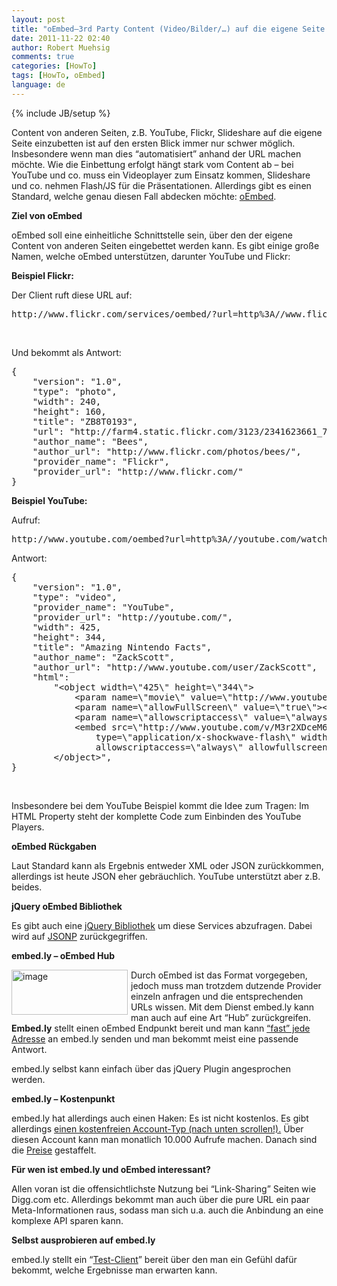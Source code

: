 ```yaml
---
layout: post
title: "oEmbed–3rd Party Content (Video/Bilder/…) auf die eigene Seite einbetten"
date: 2011-11-22 02:40
author: Robert Muehsig
comments: true
categories: [HowTo]
tags: [HowTo, oEmbed]
language: de
---
```

{% include JB/setup %}
<p>Content von anderen Seiten, z.B. YouTube, Flickr, Slideshare auf die eigene Seite einzubetten ist auf den ersten Blick immer nur schwer möglich. Insbesondere wenn man dies “automatisiert” anhand der URL machen möchte. Wie die Einbettung erfolgt hängt stark vom Content ab – bei YouTube und co. muss ein Videoplayer zum Einsatz kommen, Slideshare und co. nehmen Flash/JS für die Präsentationen. Allerdings gibt es einen Standard, welche genau diesen Fall abdecken möchte: <a href="http://oembed.com/">oEmbed</a>.</p> <p><strong>Ziel von oEmbed</strong></p> <p>oEmbed soll eine einheitliche Schnittstelle sein, über den der eigene Content von anderen Seiten eingebettet werden kann. Es gibt einige große Namen, welche oEmbed unterstützen, darunter YouTube und Flickr:</p> <p><strong>Beispiel Flickr:</strong></p> <p>Der Client ruft diese URL auf:</p> <div style="padding-bottom: 0px; margin: 0px; padding-left: 0px; padding-right: 0px; display: inline; float: none; padding-top: 0px" id="scid:812469c5-0cb0-4c63-8c15-c81123a09de7:c0f0885e-4603-4d8a-af93-59984ad912ca" class="wlWriterEditableSmartContent"><pre name="code" class="c#">http://www.flickr.com/services/oembed/?url=http%3A//www.flickr.com/photos/bees/2341623661/</pre></div>
<p>&nbsp;</p>
<p>Und bekommt als Antwort:</p>
<div style="padding-bottom: 0px; margin: 0px; padding-left: 0px; padding-right: 0px; display: inline; float: none; padding-top: 0px" id="scid:812469c5-0cb0-4c63-8c15-c81123a09de7:107f45b2-dba6-42a7-88de-8e209262b0ad" class="wlWriterEditableSmartContent"><pre name="code" class="c#">{
	"version": "1.0",
	"type": "photo",
	"width": 240,
	"height": 160,
	"title": "ZB8T0193",
	"url": "http://farm4.static.flickr.com/3123/2341623661_7c99f48bbf_m.jpg",
	"author_name": "Bees",
	"author_url": "http://www.flickr.com/photos/bees/",
	"provider_name": "Flickr",
	"provider_url": "http://www.flickr.com/"
}</pre></div>

<p><strong>Beispiel YouTube:</strong></p>
<p>Aufruf:</p>
<div style="padding-bottom: 0px; margin: 0px; padding-left: 0px; padding-right: 0px; display: inline; float: none; padding-top: 0px" id="scid:812469c5-0cb0-4c63-8c15-c81123a09de7:01e64ad9-55cb-4467-893e-ea4332ea0355" class="wlWriterEditableSmartContent"><pre name="code" class="c#">http://www.youtube.com/oembed?url=http%3A//youtube.com/watch%3Fv%3DM3r2XDceM6A&amp;format=json</pre></div>
<p>Antwort:</p>
<div style="padding-bottom: 0px; margin: 0px; padding-left: 0px; padding-right: 0px; display: inline; float: none; padding-top: 0px" id="scid:812469c5-0cb0-4c63-8c15-c81123a09de7:04b1503b-8fae-4912-bd8f-de81964cb6c7" class="wlWriterEditableSmartContent"><pre name="code" class="c#">{
	"version": "1.0",
	"type": "video",
	"provider_name": "YouTube",
	"provider_url": "http://youtube.com/",
	"width": 425,
	"height": 344,
	"title": "Amazing Nintendo Facts",
	"author_name": "ZackScott",
	"author_url": "http://www.youtube.com/user/ZackScott",
	"html":
		"&lt;object width=\"425\" height=\"344\"&gt;
			&lt;param name=\"movie\" value=\"http://www.youtube.com/v/M3r2XDceM6A&amp;fs=1\"&gt;&lt;/param&gt;
			&lt;param name=\"allowFullScreen\" value=\"true\"&gt;&lt;/param&gt;
			&lt;param name=\"allowscriptaccess\" value=\"always\"&gt;&lt;/param&gt;
			&lt;embed src=\"http://www.youtube.com/v/M3r2XDceM6A&amp;fs=1\"
				type=\"application/x-shockwave-flash\" width=\"425\" height=\"344\"
				allowscriptaccess=\"always\" allowfullscreen=\"true\"&gt;&lt;/embed&gt;
		&lt;/object&gt;",
}</pre></div>
<p>&nbsp;</p>
<p>Insbesondere bei dem YouTube Beispiel kommt die Idee zum Tragen: Im HTML Property steht der komplette Code zum Einbinden des YouTube Players.</p>
<p><strong>oEmbed Rückgaben</strong></p>
<p>Laut Standard kann als Ergebnis entweder XML oder JSON zurückkommen, allerdings ist heute JSON eher gebräuchlich. YouTube unterstützt aber z.B. beides.</p>
<p><strong>jQuery oEmbed Bibliothek</strong></p>
<p>Es gibt auch eine <a href="http://code.google.com/p/jquery-oembed/">jQuery Bibliothek</a> um diese Services abzufragen. Dabei wird auf <a href="{{BASE_PATH}}/2009/12/11/howto-cross-domain-ajax-mit-jsonp-und-asp-net/">JSONP</a> zurückgegriffen.</p>
<p><strong>embed.ly – oEmbed Hub</strong></p>
<p><a href="{{BASE_PATH}}/assets/wp-images-de/image1393.png"><img style="background-image: none; border-bottom: 0px; border-left: 0px; margin: 0px 5px 0px 0px; padding-left: 0px; padding-right: 0px; display: inline; float: left; border-top: 0px; border-right: 0px; padding-top: 0px" title="image" border="0" alt="image" align="left" src="{{BASE_PATH}}/assets/wp-images-de/image_thumb575.png" width="186" height="72"></a></p>
<p>Durch oEmbed ist das Format vorgegeben, jedoch muss man trotzdem dutzende Provider einzeln anfragen und die entsprechenden URLs wissen. Mit dem Dienst embed.ly kann man auch auf eine Art “Hub” zurückgreifen. <strong>Embed.ly</strong> stellt einen oEmbed Endpunkt bereit und man kann <a href="http://embed.ly/providers">“fast” jede Adresse</a> an embed.ly senden und man bekommt meist eine passende Antwort.</p>
<p>embed.ly selbst kann einfach über das jQuery Plugin angesprochen werden. </p>
<p><strong>embed.ly – Kostenpunkt</strong></p>
<p>embed.ly hat allerdings auch einen Haken: Es ist nicht kostenlos. Es gibt allerdings <a href="http://embed.ly/pricing">einen kostenfreien Account-Typ (nach unten scrollen!).</a> Über diesen Account kann man monatlich 10.000 Aufrufe machen. Danach sind die <a href="http://embed.ly/pricing">Preise</a> gestaffelt.</p>
<p><strong>Für wen ist embed.ly und oEmbed interessant?</strong></p>
<p>Allen voran ist die offensichtlichste Nutzung bei “Link-Sharing” Seiten wie Digg.com etc. Allerdings bekommt man auch über die pure URL ein paar Meta-Informationen raus, sodass man sich u.a. auch die Anbindung an eine komplexe API sparen kann.</p>
<p><strong>Selbst ausprobieren auf embed.ly</strong></p>
<p>embed.ly stellt ein “<a href="http://embed.ly/docs/explore/oembed?url=http%3A%2F%2Fvimeo.com%2F18150336">Test-Client</a>” bereit über den man ein Gefühl dafür bekommt, welche Ergebnisse man erwarten kann. </p>
